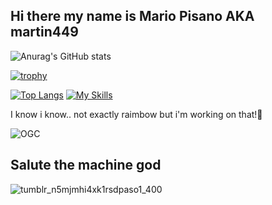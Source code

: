 ## Hi there my name is Mario Pisano AKA martin449

![Anurag's GitHub stats](https://github-readme-stats.vercel.app/api?username=martino449&show_icons=true&theme=cobalt)



[![trophy](https://github-profile-trophy.vercel.app/?username=martino449)](https://github.com/ryo-ma/github-profile-trophy)


[![Top Langs](https://github-readme-stats.vercel.app/api/top-langs/?username=martino449&layout=donut-vertical)](https://github.com/anuraghazra/github-readme-stats)
[![My Skills](https://skillicons.dev/icons?i=windows,robloxstudio,replit,cs,html,python,powershell,lua)](https://skillicons.dev)



I know i know.. not exactly raimbow but i'm working on that!🌈



![OGC](https://github.com/user-attachments/assets/e3879f82-4153-4f33-aa88-0cbaad9a4c7c)


## Salute the machine god
![tumblr_n5mjmhi4xk1rsdpaso1_400](https://github.com/user-attachments/assets/37733df0-87b8-4787-b967-a50aa386cf70)

